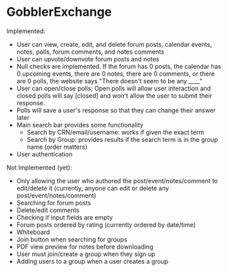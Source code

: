 # GobblerExchange

Implemented:
- User can view, create, edit, and delete forum posts, calendar events, notes, polls, forum comments, and notes comments
- User can upvote/downvote forum posts and notes
- Null checks are implemented. If the forum has 0 posts, the calendar has 0 upcoming events, there are 0 notes, there are 0 comments, or there are 0 polls, the website says "There doesn't seem to be any ____"
- User can open/close polls; Open polls will allow user interaction and closed polls will say [closed] and won't allow the user to submit their response.
- Polls will save a user's response so that they can change their answer later
- Main search bar provides some functionality
    - Search by CRN/email/username: works if given the exact term
    - Search by Group: provides results if the search term is in the group name (order matters)
- User authentication

Not Implemented (yet):
- Only allowing the user who authored the post/event/notes/comment to edit/delete it (currently, anyone can edit or delete any post/event/notes/comment)
- Searching for forum posts
- Delete/edit comments
- Checking if input fields are empty
- Forum posts ordered by rating (currently ordered by date/time)
- Whiteboard
- Join button when searching for groups
- PDF view preview for notes before downloading
- User must join/create a group when they sign up
- Adding users to a group when a user creates a group
